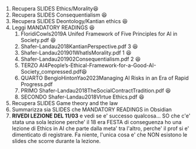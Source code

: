  1. Recupera SLIDES Ethics/Morality😆
2. Recupera SLIDES Consequentialism 😆
3. Recupera SLIDES Deontology/Kantian ethics 😆
4. Leggi MANDATORY READINGS 😆
	1. FloridiCowls2019A Unifed Framework of Five Principles for AI in Society.pdf 😆
	2. Shafer-Landau2018KantianPerspective.pdf 3 😆
	3. Shafer-Landau201901WhatIsMorality.pdf 1 😆
	4. Shafer-Landau201902Consequentialism.pdf 2 😆
	5. TERZO AI4People’s-Ethical-Framework-for-a-Good-AI-Society_compressed.pdf😆
	6. QUARTO BengioHintonYao2023Managing AI Risks in an Era of Rapid Progress.pdf
	7.  PRIMO Shafer-Landau2018TheSocialContractTradition.pdf 😆
	8. SECONDO Shafer-Landau2018VIrtue Ethics.pdf 😆
5.  Recupera SLIDES Game theory and the law
6.  Summarizza sia SLIDES che MANDATORY READINGS in Obsidian 
7.  **RIVEDI LEZIONE DEL 11/03**  e vedi se e' successo qualcosa... SO che c'e' stata una sola lezione perche' il 18 era FESTA di conseguenza ho una lezione di Ethics in AI che parte dalla meta' tra l'altro, perche' il prof si e' dimenticato di registrare. Fa niente, l'unica cosa e' che NON esistono le slides che scorre durante la lezione.

